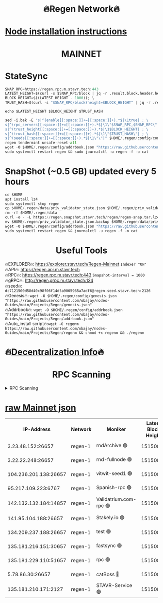 <h1 align="center"> 🔥Regen Network🔥</h1>

[Node installation instructions](https://github.com/obajay/nodes-Guides/tree/main/Projects/Regen)
=
<h1 align="center"> MAINNET</h1>

# StateSync
```python
SNAP_RPC=https://regen.rpc.m.stavr.tech:443
LATEST_HEIGHT=$(curl -s $SNAP_RPC/block | jq -r .result.block.header.height); \
BLOCK_HEIGHT=$((LATEST_HEIGHT - 1000)); \
TRUST_HASH=$(curl -s "$SNAP_RPC/block?height=$BLOCK_HEIGHT" | jq -r .result.block_id.hash)

echo $LATEST_HEIGHT $BLOCK_HEIGHT $TRUST_HASH

sed -i.bak -E "s|^(enable[[:space:]]+=[[:space:]]+).*$|\1true| ; \
s|^(rpc_servers[[:space:]]+=[[:space:]]+).*$|\1\"$SNAP_RPC,$SNAP_RPC\"| ; \
s|^(trust_height[[:space:]]+=[[:space:]]+).*$|\1$BLOCK_HEIGHT| ; \
s|^(trust_hash[[:space:]]+=[[:space:]]+).*$|\1\"$TRUST_HASH\"| ; \
s|^(seeds[[:space:]]+=[[:space:]]+).*$|\1\"\"|" $HOME/.regen/config/config.toml
regen tendermint unsafe-reset-all
wget -O $HOME/.regen/config/addrbook.json "https://raw.githubusercontent.com/obajay/nodes-Guides/main/Projects/Regen/addrbook.json"
sudo systemctl restart regen && sudo journalctl -u regen -f -o cat
```
# SnapShot (~0.5 GB) updated every 5 hours
```python
cd $HOME
apt install lz4
sudo systemctl stop regen
cp $HOME/.regen/data/priv_validator_state.json $HOME/.regen/priv_validator_state.json.backup
rm -rf $HOME/.regen/data
curl -o - -L https://regen.snapshot.stavr.tech/regen/regen-snap.tar.lz4 | lz4 -c -d - | tar -x -C $HOME/.regen --strip-components 2
mv $HOME/.regen/priv_validator_state.json.backup $HOME/.regen/data/priv_validator_state.json
wget -O $HOME/.regen/config/addrbook.json "https://raw.githubusercontent.com/obajay/nodes-Guides/main/Projects/Regen/addrbook.json"
sudo systemctl restart regen && journalctl -u regen -f -o cat
```

 <h1 align="center"> Useful Tools</h1>

🔥EXPLORER🔥:     https://explorer.stavr.tech/Regen-Mainnet        `Indexer "ON"` \
🔥API🔥:          https://regen.api.m.stavr.tech \
🔥RPC🔥:          https://regen.rpc.m.stavr.tech:443              `Snapshot-interval = 1000` \
🔥gRPC🔥:         http://regen.grpc.m.stavr.tech:124 \
🔥seed🔥:      `dc7121500d58d40c98f06f14d5a9065935a7adf6@regen.seed.stavr.tech:2126` \
🔥Genesis🔥:   `wget -O $HOME/.regen/config/genesis.json "https://raw.githubusercontent.com/obajay/nodes-Guides/main/Projects/Regen/genesis.json"` \
🔥Addrbook🔥:  `wget -O $HOME/.regen/config/addrbook.json "https://raw.githubusercontent.com/obajay/nodes-Guides/main/Projects/Regen/addrbook.json"` \
🔥Auto_install script🔥:`wget -O regenm https://raw.githubusercontent.com/obajay/nodes-Guides/main/Projects/Regen/regenm && chmod +x regenm && ./regenm`

🔥[Decentralization Info](https://github.com/obajay/StateSync-snapshots/tree/main/Projects/Regen/Decentralization)🔥
=
<h1 align="center"> RPC Scanning</h1>

<details>
<summary>RPC Scanning</summary>

<h2 align="center"> We scan nodes in real time every 4 hours. And we provide the final result of RPC endpoints.
We cannot influence the operation of these nodes in any way. </h2>


```python
If Voting Power is higher than 0 --> then the Node is a validator of the network and may be subject to attack and be a potential threat to the chain.
```
```python
We marked such validators with a red symbol
```

</details>

[raw Mainnet json](https://rpc-check.regenm.stavr.tech/regenm/rpc-regenm-result.json)
=


<table><tr><th>IP-Address</th><th>Network</th><th>Moniker</th><th>Latest Block Height</th><th>Earliest Block Height</th><th>Catching Up</th><th>Tx Index</th><th>Voting Power</th><th>Scan Time</th></tr><tr><td>3.23.48.152:26657</td><td>regen-1</td><td>rndArchive 🟢</td><td>15150862</td><td>1</td><td>False</td><td>on</td><td>0</td><td>2024-03-16T17:32:59.458336838UTC</td></tr><tr><td>3.22.22.248:26657</td><td>regen-1</td><td>rnd-fullnode 🟢</td><td>15150860</td><td>4134001</td><td>False</td><td>on</td><td>0</td><td>2024-03-16T17:32:46.573531136UTC</td></tr><tr><td>104.236.201.138:26657</td><td>regen-1</td><td>vitwit-seed1 🟢</td><td>15150847</td><td>8943001</td><td>False</td><td>on</td><td>0</td><td>2024-03-16T17:31:32.421399004UTC</td></tr><tr><td>95.217.109.223:6767</td><td>regen-1</td><td>Spanish-rpc 🟢</td><td>15150873</td><td>10068001</td><td>False</td><td>on</td><td>0</td><td>2024-03-16T17:34:02.927805931UTC</td></tr><tr><td>142.132.132.184:14857</td><td>regen-1</td><td>Validatrium.com-rpc 🟢</td><td>15150874</td><td>11175001</td><td>False</td><td>on</td><td>0</td><td>2024-03-16T17:34:07.232415650UTC</td></tr><tr><td>141.95.104.188:26657</td><td>regen-1</td><td>Stakely.io 🟢</td><td>15150858</td><td>13442501</td><td>False</td><td>on</td><td>0</td><td>2024-03-16T17:32:31.447225040UTC</td></tr><tr><td>134.209.237.188:26657</td><td>regen-1</td><td>test 🟢</td><td>15150880</td><td>13992001</td><td>False</td><td>on</td><td>0</td><td>2024-03-16T17:34:38.744531140UTC</td></tr><tr><td>135.181.216.151:30657</td><td>regen-1</td><td>fastsync 🟢</td><td>15150866</td><td>14457001</td><td>False</td><td>off</td><td>0</td><td>2024-03-16T17:33:19.176545397UTC</td></tr><tr><td>135.181.229.110:51657</td><td>regen-1</td><td>rpc 🟢</td><td>15150856</td><td>14844001</td><td>False</td><td>on</td><td>0</td><td>2024-03-16T17:32:20.995815227UTC</td></tr><tr><td>5.78.86.30:26657</td><td>regen-1</td><td>catBoss 🔴</td><td>15150883</td><td>15111001</td><td>False</td><td>on</td><td>9014324482</td><td>2024-03-16T17:35:00.768361953UTC</td></tr><tr><td>135.181.210.171:2127</td><td>regen-1</td><td>STAVR-Service 🟢</td><td>15150886</td><td>15149001</td><td>False</td><td>on</td><td>0</td><td>2024-03-16T17:35:15.332897130UTC</td></tr></table>